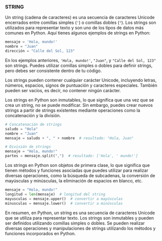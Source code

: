 ### STRING


Un string (cadena de caracteres) es una secuencia de caracteres Unicode encerrados entre comillas simples (`'`) o comillas dobles (`"`). Los strings son utilizados para representar texto y son uno de los tipos de datos más comunes en Python. Aquí tienes algunos ejemplos de strings en Python:

```python
mensaje = 'Hola, mundo!'
nombre = "Juan"
dirección = "Calle del Sol, 123"
```

En los ejemplos anteriores, `'Hola, mundo!'`, `"Juan"`, y `"Calle del Sol, 123"` son strings. Puedes utilizar comillas simples o dobles para definir strings, pero debes ser consistente dentro de tu código.

Los strings pueden contener cualquier carácter Unicode, incluyendo letras, números, espacios, signos de puntuación y caracteres especiales. También pueden ser vacíos, es decir, no contener ningún carácter.

Los strings en Python son inmutables, lo que significa que una vez que se crea un string, no se puede modificar. Sin embargo, puedes crear nuevos strings a partir de strings existentes mediante operaciones como la concatenación y la división.

```python
# Concatenación de strings
saludo = "Hola"
nombre = "Juan"
mensaje = saludo + ", " + nombre  # resultado: "Hola, Juan"

# División de strings
mensaje = "Hola, mundo!"
partes = mensaje.split(",")  # resultado: ['Hola', ' mundo!']
```

Los strings en Python son objetos de primera clase, lo que significa que tienen métodos y funciones asociadas que puedes utilizar para realizar diversas operaciones, como la búsqueda de subcadenas, la conversión de mayúsculas y minúsculas, la eliminación de espacios en blanco, etc.

```python
mensaje = "Hola, mundo!"
longitud = len(mensaje)  # longitud del string
mayusculas = mensaje.upper()  # convertir a mayúsculas
minusculas = mensaje.lower()  # convertir a minúsculas
```

En resumen, en Python, un string es una secuencia de caracteres Unicode que se utiliza para representar texto. Los strings son inmutables y pueden ser definidos utilizando comillas simples o dobles. Se pueden realizar diversas operaciones y manipulaciones de strings utilizando los métodos y funciones incorporados en Python.